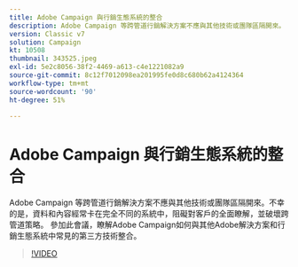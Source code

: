 ```yaml
---
title: Adobe Campaign 與行銷生態系統的整合
description: Adobe Campaign 等跨管道行銷解決方案不應與其他技術或團隊區隔開來。
version: Classic v7
solution: Campaign
kt: 10508
thumbnail: 343525.jpeg
exl-id: 5e2c8056-38f2-4469-a613-c4e1221082a9
source-git-commit: 8c12f7012098ea201995fe0d8c680b62a4124364
workflow-type: tm+mt
source-wordcount: '90'
ht-degree: 51%

---
```


# Adobe Campaign 與行銷生態系統的整合

Adobe Campaign 等跨管道行銷解決方案不應與其他技術或團隊區隔開來。不幸的是，資料和內容經常卡在完全不同的系統中，阻礙對客戶的全面瞭解，並破壞跨管道策略。 參加此會議，瞭解Adobe Campaign如何與其他Adobe解決方案和行銷生態系統中常見的第三方技術整合。

>[!VIDEO](https://video.tv.adobe.com/v/343525/?quality=12&learn=on)
